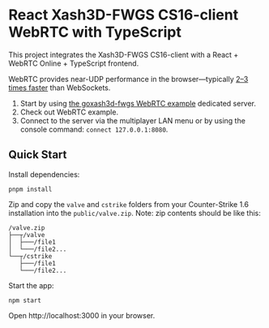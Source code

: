 # React Xash3D-FWGS CS16-client WebRTC with TypeScript

This project integrates the Xash3D-FWGS CS16-client with a React + WebRTC Online + TypeScript frontend.

WebRTC provides near-UDP performance in the browser—typically [2–3 times faster](https://github.com/yohimik/ws-webrtc-benchmark) than WebSockets.

1. Start by using [the goxash3d-fwgs WebRTC example](https://github.com/yohimik/goxash3d-fwgs/tree/main/examples/webrtc-cs-i386) dedicated server.
2. Check out WebRTC example.
3. Connect to the server via the multiplayer LAN menu or by using the console command: `connect 127.0.0.1:8080`.

## Quick Start

Install dependencies:

```shell
pnpm install
```

Zip and copy the `valve` and `cstrike` folders from your Counter-Strike 1.6 installation into the `public/valve.zip`.
Note: zip contents should be like this:
```shell
/valve.zip
├──┬/valve                  
│  ├───/file1           
│  └───/file2...  
└──┬/cstrike                  
   ├───/file1           
   └───/file2...  
```

Start the app:

```shell
npm start
```
Open http://localhost:3000 in your browser.
